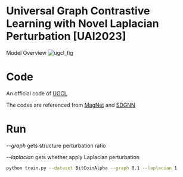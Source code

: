 # Universal Graph Contrastive Learning with Novel Laplacian Perturbation [UAI2023] 
Model Overview
![ugcl_fig](https://github.com/twko05/UGCL/assets/80378163/c90b05b9-2780-467a-aae5-2a48f4305428)


# Code
An official code of [UGCL](https://github.com/twko05/UGCL/files/11755605/UGCL.pdf)


The codes are referenced from [MagNet](https://github.com/matthew-hirn/magnet) and [SDGNN](https://github.com/huangjunjie-cs/SiGAT/tree/master)
# Run
*--graph* gets structure perturbation ratio

*--laplacian* gets whether apply Laplacian perturbation

```Bash
python train.py --dataset BitCoinAlpha --graph 0.1 --laplacian 1
```
